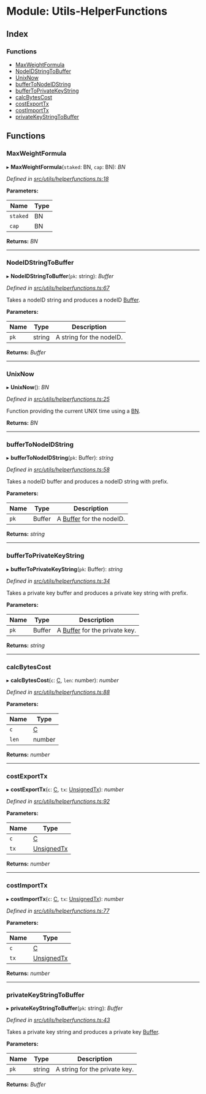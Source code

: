 # Module: Utils-HelperFunctions

## Index

### Functions

- [MaxWeightFormula](utils_helperfunctions#maxweightformula)
- [NodeIDStringToBuffer](utils_helperfunctions#nodeidstringtobuffer)
- [UnixNow](utils_helperfunctions#unixnow)
- [bufferToNodeIDString](utils_helperfunctions#buffertonodeidstring)
- [bufferToPrivateKeyString](utils_helperfunctions#buffertoprivatekeystring)
- [calcBytesCost](utils_helperfunctions#calcbytescost)
- [costExportTx](utils_helperfunctions#costexporttx)
- [costImportTx](utils_helperfunctions#costimporttx)
- [privateKeyStringToBuffer](utils_helperfunctions#privatekeystringtobuffer)

## Functions

### MaxWeightFormula

▸ **MaxWeightFormula**(`staked`: BN, `cap`: BN): _BN_

_Defined in [src/utils/helperfunctions.ts:18](https://github.com/chain4travel/caminojs/blob/3883166/src/utils/helperfunctions.ts#L18)_

**Parameters:**

| Name     | Type |
| -------- | ---- |
| `staked` | BN   |
| `cap`    | BN   |

**Returns:** _BN_

---

### NodeIDStringToBuffer

▸ **NodeIDStringToBuffer**(`pk`: string): _Buffer_

_Defined in [src/utils/helperfunctions.ts:67](https://github.com/chain4travel/caminojs/blob/3883166/src/utils/helperfunctions.ts#L67)_

Takes a nodeID string and produces a nodeID [Buffer](https://github.com/feross/buffer).

**Parameters:**

| Name | Type   | Description              |
| ---- | ------ | ------------------------ |
| `pk` | string | A string for the nodeID. |

**Returns:** _Buffer_

---

### UnixNow

▸ **UnixNow**(): _BN_

_Defined in [src/utils/helperfunctions.ts:25](https://github.com/chain4travel/caminojs/blob/3883166/src/utils/helperfunctions.ts#L25)_

Function providing the current UNIX time using a [BN](https://github.com/indutny/bn.js/).

**Returns:** _BN_

---

### bufferToNodeIDString

▸ **bufferToNodeIDString**(`pk`: Buffer): _string_

_Defined in [src/utils/helperfunctions.ts:58](https://github.com/chain4travel/caminojs/blob/3883166/src/utils/helperfunctions.ts#L58)_

Takes a nodeID buffer and produces a nodeID string with prefix.

**Parameters:**

| Name | Type   | Description                                                  |
| ---- | ------ | ------------------------------------------------------------ |
| `pk` | Buffer | A [Buffer](https://github.com/feross/buffer) for the nodeID. |

**Returns:** _string_

---

### bufferToPrivateKeyString

▸ **bufferToPrivateKeyString**(`pk`: Buffer): _string_

_Defined in [src/utils/helperfunctions.ts:34](https://github.com/chain4travel/caminojs/blob/3883166/src/utils/helperfunctions.ts#L34)_

Takes a private key buffer and produces a private key string with prefix.

**Parameters:**

| Name | Type   | Description                                                       |
| ---- | ------ | ----------------------------------------------------------------- |
| `pk` | Buffer | A [Buffer](https://github.com/feross/buffer) for the private key. |

**Returns:** _string_

---

### calcBytesCost

▸ **calcBytesCost**(`c`: [C](../interfaces/utils_networks.c), `len`: number): _number_

_Defined in [src/utils/helperfunctions.ts:88](https://github.com/chain4travel/caminojs/blob/3883166/src/utils/helperfunctions.ts#L88)_

**Parameters:**

| Name  | Type                                |
| ----- | ----------------------------------- |
| `c`   | [C](../interfaces/utils_networks.c) |
| `len` | number                              |

**Returns:** _number_

---

### costExportTx

▸ **costExportTx**(`c`: [C](../interfaces/utils_networks.c), `tx`: [UnsignedTx](../classes/api_evm_transactions.unsignedtx)): _number_

_Defined in [src/utils/helperfunctions.ts:92](https://github.com/chain4travel/caminojs/blob/3883166/src/utils/helperfunctions.ts#L92)_

**Parameters:**

| Name | Type                                                     |
| ---- | -------------------------------------------------------- |
| `c`  | [C](../interfaces/utils_networks.c)                      |
| `tx` | [UnsignedTx](../classes/api_evm_transactions.unsignedtx) |

**Returns:** _number_

---

### costImportTx

▸ **costImportTx**(`c`: [C](../interfaces/utils_networks.c), `tx`: [UnsignedTx](../classes/api_evm_transactions.unsignedtx)): _number_

_Defined in [src/utils/helperfunctions.ts:77](https://github.com/chain4travel/caminojs/blob/3883166/src/utils/helperfunctions.ts#L77)_

**Parameters:**

| Name | Type                                                     |
| ---- | -------------------------------------------------------- |
| `c`  | [C](../interfaces/utils_networks.c)                      |
| `tx` | [UnsignedTx](../classes/api_evm_transactions.unsignedtx) |

**Returns:** _number_

---

### privateKeyStringToBuffer

▸ **privateKeyStringToBuffer**(`pk`: string): _Buffer_

_Defined in [src/utils/helperfunctions.ts:43](https://github.com/chain4travel/caminojs/blob/3883166/src/utils/helperfunctions.ts#L43)_

Takes a private key string and produces a private key [Buffer](https://github.com/feross/buffer).

**Parameters:**

| Name | Type   | Description                   |
| ---- | ------ | ----------------------------- |
| `pk` | string | A string for the private key. |

**Returns:** _Buffer_
